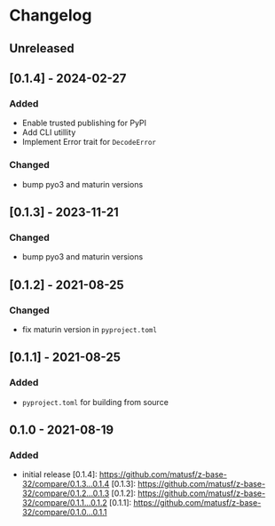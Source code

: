 # Changelog

## Unreleased

## [0.1.4] - 2024-02-27

### Added

- Enable trusted publishing for PyPI
- Add CLI utillity
- Implement Error trait for `DecodeError`

### Changed

- bump pyo3 and maturin versions

## [0.1.3] - 2023-11-21

### Changed

- bump pyo3 and maturin versions

## [0.1.2] - 2021-08-25

### Changed

- fix maturin version in `pyproject.toml`

## [0.1.1] - 2021-08-25

### Added

- `pyproject.toml` for building from source

## 0.1.0 - 2021-08-19

### Added

- initial release
[0.1.4]: <https://github.com/matusf/z-base-32/compare/0.1.3...0.1.4>
[0.1.3]: <https://github.com/matusf/z-base-32/compare/0.1.2...0.1.3>
[0.1.2]: <https://github.com/matusf/z-base-32/compare/0.1.1...0.1.2>
[0.1.1]: <https://github.com/matusf/z-base-32/compare/0.1.0...0.1.1>
